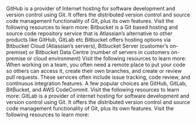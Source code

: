 GitHub is a provider of Internet hosting for software development and version control using Git. It offers the distributed version control and source code management functionality of Git, plus its own features.
Visit the following resources to learn more:
Bitbucket is a Git based hosting and source code repository service that is Atlassian’s alternative to other products like GitHub, GitLab etc
Bitbucket offers hosting options via Bitbucket Cloud (Atlassian’s servers), Bitbucket Server (customer’s on-premise) or Bitbucket Data Centre (number of servers in customers on-premise or cloud environment)
Visit the following resources to learn more:
When working on a team, you often need a remote place to put your code so others can access it, create their own branches, and create or review pull requests. These services often include issue tracking, code review, and continuous integration features. A few popular choices are GitHub, GitLab, BitBucket, and AWS CodeCommit.
Visit the following resources to learn more:
GitLab is a provider of internet hosting for software development and version control using Git. It offers the distributed version control and source code management functionality of Git, plus its own features.
Visit the following resources to learn more:
